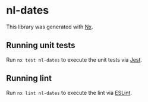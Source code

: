 # nl-dates

This library was generated with [Nx](https://nx.dev).

## Running unit tests

Run `nx test nl-dates` to execute the unit tests via [Jest](https://jestjs.io).

## Running lint

Run `nx lint nl-dates` to execute the lint via [ESLint](https://eslint.org/).

